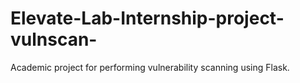 # Elevate-Lab-Internship-project-vulnscan-
Academic project for performing vulnerability scanning using Flask.
